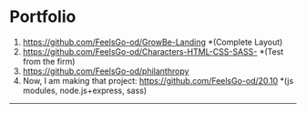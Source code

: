 # Portfolio

1. https://github.com/FeelsGo-od/GrowBe-Landing     *(Complete Layout)
2. https://github.com/FeelsGo-od/Characters-HTML-CSS-SASS-   *(Test from the firm)
3. https://github.com/FeelsGo-od/philanthropy
4. Now, I am making that project: https://github.com/FeelsGo-od/20.10 *(js modules, node.js+express, sass)
---------
